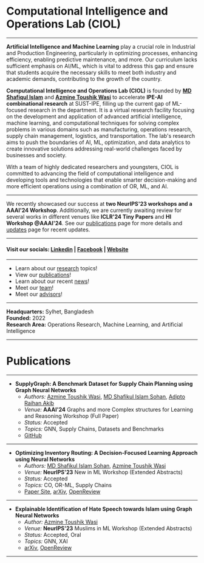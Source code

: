 # Computational Intelligence and Operations Lab (CIOL)

---

**Artificial Intelligence and Machine Learning** play a crucial role in Industrial and Production Engineering, particularly in optimizing processes, enhancing efficiency, enabling predictive maintenance, and more. Our curriculum lacks sufficient emphasis on AI/ML, which is vital to address this gap and ensure that students acquire the necessary skills to meet both industry and academic demands, contributing to the growth of the country.

**Computational Intelligence and Operations Lab (CIOL)** is founded by [**MD Shafiqul Islam**](https://www.linkedin.com/in/md-shafikul-islam-sohan/) and [**Azmine Toushik Wasi**](https://azminewasi.github.io/) to accelerate **IPE-AI combinational research** at SUST-IPE, filling up the current gap of ML-focused research in the department. It is a virtual research facility focusing on the development and application of advanced artificial intelligence, machine learning, and computational techniques for solving complex problems in various domains such as manufacturing, operations research, supply chain management, logistics, and transportation. The lab's research aims to push the boundaries of AI, ML, optimization, and data analytics to create innovative solutions addressing real-world challenges faced by businesses and society.

With a team of highly dedicated researchers and youngsters, CIOL is committed to advancing the field of computational intelligence and developing tools and technologies that enable smarter decision-making and more efficient operations using a combination of OR, ML, and AI.

---

We recently showcased our success at **two NeurIPS'23 workshops and a AAAI'24 Workshop**. Additionally, we are currently awaiting review for several works in different venues like **ICLR'24 Tiny Papers** and **HI Workshop @AAAI'24**. See our [publications](https://ciol-research.github.io/papers.html) page for more details and [updates](https://ciol-research.github.io/updates.html) page for recent updates.

---

#### Visit our socials: [Linkedin](https://www.linkedin.com/company/ciol-ipe-sust/) | [Facebook](https://www.facebook.com/ciol.sust/) | [Website](https://ciol-sust.github.io/)

---

- Learn about our [research](https://ciol-research.github.io/research.html) topics!
- View our [publications](https://ciol-research.github.io/papers.html)!
- Learn about our recent [news](https://ciol-research.github.io/updates.html)!
- Meet our [team](https://ciol-research.github.io/team.html)!
- Meet our [advisors](https://ciol-research.github.io/advisors.html)!

---

**Headquarters:** Sylhet, Bangladesh  
**Founded:** 2022  
**Research Area:** Operations Research, Machine Learning, and Artificial Intelligence

---
# Publications

---

- **SupplyGraph: A Benchmark Dataset for Supply Chain Planning using Graph Neural Networks**
  - *Authors:* [Azmine Toushik Wasi](https://azminewasi.github.io/), [MD Shafikul Islam Sohan](https://www.linkedin.com/in/md-shafikul-islam-sohan/), [Adipto Raihan Akib](#)
  - *Venue:* **AAAI'24** Graphs and more Complex structures for Learning and Reasoning Workshop (Full Paper)
  - *Status:* Accepted
  - *Topics:* GNN, Supply Chains, Datasets and Benchmarks
  - [GitHub](https://github.com/CIOL-research/SupplyGraph)

---

- **Optimizing Inventory Routing: A Decision-Focused Learning Approach using Neural Networks**
  - *Authors:* [MD Shafikul Islam Sohan](https://www.linkedin.com/in/md-shafikul-islam-sohan/), [Azmine Toushik Wasi](https://azminewasi.github.io/)
  - *Venue:* **NeurIPS'23** New in ML Workshop (Extended Abstracts)
  - *Status:* Accepted
  - *Topics:* CO, OR-ML, Supply Chains
  - [Paper Site](https://ciol-sust.github.io/works/IRP_DFNN/index.html), [arXiv](https://arxiv.org/abs/2311.00983), [OpenReview](https://openreview.net/forum?id=r0fzjB8f7f&)

---

- **Explainable Identification of Hate Speech towards Islam using Graph Neural Networks**
  - *Author:* [Azmine Toushik Wasi](https://azminewasi.github.io/)
  - *Venue:* **NeurIPS'23** Muslims in ML Workshop (Extended Abstracts)
  - *Status:* Accepted, Oral
  - *Topics:* GNN, XAI
  - [arXiv](https://arxiv.org/abs/2311.04916), [OpenReview](https://openreview.net/forum?id=jG3Y7bA94N)

---

